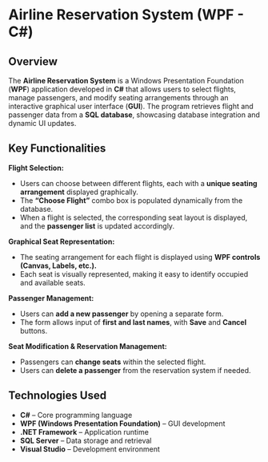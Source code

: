 # Airline Reservation System (WPF - C#)

## Overview
The **Airline Reservation System** is a Windows Presentation Foundation (**WPF**) application developed in **C#** that allows users to select flights, manage passengers, and modify seating arrangements through an interactive graphical user interface (**GUI**). The program retrieves flight and passenger data from a **SQL database**, showcasing database integration and dynamic UI updates.

## Key Functionalities
**Flight Selection:**
- Users can choose between different flights, each with a **unique seating arrangement** displayed graphically.
- The **“Choose Flight”** combo box is populated dynamically from the database.
- When a flight is selected, the corresponding seat layout is displayed, and the **passenger list** is updated accordingly.

**Graphical Seat Representation:**
- The seating arrangement for each flight is displayed using **WPF controls (Canvas, Labels, etc.).**
- Each seat is visually represented, making it easy to identify occupied and available seats.

**Passenger Management:**
- Users can **add a new passenger** by opening a separate form.
- The form allows input of **first and last names**, with **Save** and **Cancel** buttons.

**Seat Modification & Reservation Management:**
- Passengers can **change seats** within the selected flight.
- Users can **delete a passenger** from the reservation system if needed.

## Technologies Used
- **C#** – Core programming language
- **WPF (Windows Presentation Foundation)** – GUI development
- **.NET Framework** – Application runtime
- **SQL Server** – Data storage and retrieval
- **Visual Studio** – Development environment